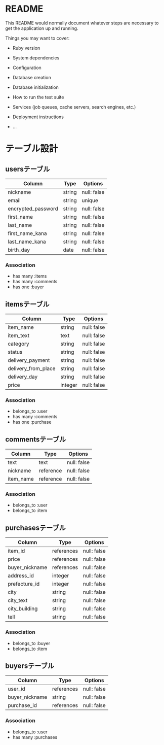 # README

This README would normally document whatever steps are necessary to get the
application up and running.

Things you may want to cover:

* Ruby version

* System dependencies

* Configuration

* Database creation

* Database initialization

* How to run the test suite

* Services (job queues, cache servers, search engines, etc.)

* Deployment instructions

* ...

# テーブル設計

## usersテーブル

| Column                     | Type   | Options     |
| -------------------------- | ------ | ----------- |
| nickname                   | string | null: false |
| email                      | string | unique      |
| encrypted_password         | string | null: false |
| first_name                 | string | null: false |
| last_name                  | string | null: false |
| first_name_kana            | string | null: false |
| last_name_kana             | string | null: false |
| birth_day                  | date   | null: false |

### Association
- has many :items
- has many :comments
- has one :buyer 

## itemsテーブル

| Column              | Type       | Options     |
| ------------------- | ---------- | ----------- |
| item_name           | string     | null: false |
| item_text           | text       | null: false |
| category            | string     | null: false |
| status              | string     | null: false |
| delivery_payment    | string     | null: false |
| delivery_from_place | string     | null: false |
| delivery_day        | string     | null: false |
| price               | integer    | null: false |

### Association
- belongs_to :user
- has many :comments
- has one :purchase


## commentsテーブル

| Column         | Type      | Options     |
| -------------- | --------- | ----------- |
| text           | text      | null: false |
| nickname       | reference | null: false |
| item_name      | reference | null: false |

### Association
- belongs_to :user
- belongs_to :item


## purchasesテーブル

| Column              | Type       | Options     |
| ------------------- | ---------- | ----------- |
| item_id             | references | null: false | 
| price               | references | null: false | 
| buyer_nickname      | references | null: false |
| address_id          | integer    | null: false |
| prefecture_id       | integer    | null: false |
| city                | string     | null: false |
| city_text           | string     | null: false |
| city_building       | string     | null: false |
| tell                | string     | null: false |


### Association
- belongs_to :buyer
- belongs_to :item


## buyersテーブル

| Column              | Type       | Options     |
| ------------------- | ---------- | ----------- |
| user_id             | references | null: false |
| buyer_nickname      | string     | null: false |
| purchase_id         | references | null: false |

### Association
- belongs_to :user
- has many :purchases
